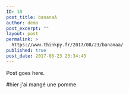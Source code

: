 ```yaml
---
ID: 10
post_title: bananaA
author: demo
post_excerpt: ""
layout: post
permalink: >
  https://www.thinkpy.fr/2017/08/23/bananaa/
published: true
post_date: 2017-08-23 23:34:43
---
```

Post goes here.

#hier j'ai mangé une pomme